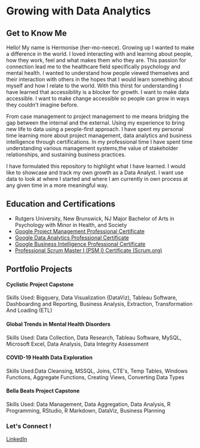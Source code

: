 # Growing with Data Analytics

## Get to Know Me 

Hello! My name is Hermonise (her-mo-neece). Growing up I wanted to make a difference in the world. I loved interacting with and learning about people, how they work, feel and what makes them who they are. This passion for connection lead me to the healthcare field specifically psychology and mental health. I wanted to understand how people viewed themselves and their interaction with others in the hopes that I would learn something about myself and how I relate to the world. With this thirst for understanding I have learned that accessibility is a blocker for growth. I want to make data accessible. I want to make change accessible so people can grow in ways they couldn't imagine before.

From case management to project management to me means bridging the gap between the internal and the external. Using my experience to bring new life to data using a people-first approach. I have spent my personal time learning more about project management, data analytics and business intelligence through certifications. In my professional time I have spent time understanding various management systems,the value of stakeholder relationships, and sustaining business practices. 

I have formulated this repository to highlight what I have learned. I would like to showcase and track my own growth as a Data Analyst. I want use data to look at where I started and where I am currently in own process at any given time in a more meaningful way. 

## Education and Certifications 

* Rutgers University, New Brunswick, NJ Major Bachelor of Arts in Psychology with Minor in Health, and Society
* [Google Project Management Professional Certificate ](https://www.credly.com/badges/c545b2f3-effa-4ace-bbc3-f64b328804b1/linked_in_profile)
* [Google Data Analytics Professional Certificate ](https://www.credly.com/badges/7f907d11-da05-489d-998a-5e1d0b8c2e6b/linked_in_profile)
* [Google Business Intelligence Professional Certificate](https://www.coursera.org/account/accomplishments/professional-cert/X343DZZJCC8Q)
* [Professional Scrum Master I (PSM I) Certificate (Scrum.org)](https://www.credly.com/badges/f3a706da-ae11-4446-b89b-edebaa26a774/public_url)

## Portfolio Projects 

#### Cyclistic Project Capstone
Skills Used: Bigquery, Data Visualization (DataViz), Tableau Software, Dashboarding and Reporting, Business Analysis, Extraction, Transformation And Loading (ETL)

#### Global Trends in Mental Health Disorders
Skills Used: Data Collection, Data Research, Tableau Software, MySQL, Microsoft Excel, Data Analysis, Data Integrity Assessment

#### COVID-19 Health Data Exploration
Skills Used:Data Cleansing, MSSQL, Joins, CTE's, Temp Tables, Windows Functions, Aggregate Functions, Creating Views, Converting Data Types

#### Bella Beats Project Capstone
Skills Used: Data Management, Data Aggregation, Data Analysis, R Programming, RStudio, R Markdown, DataViz, Business Planning
 

### Let's Connect !
[LinkedIn](https://www.linkedin.com/in/hermonise-auguste1215/)
